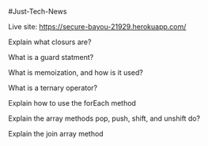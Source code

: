 #Just-Tech-News

Live site: https://secure-bayou-21929.herokuapp.com/


Explain what closurs are?

What is a guard statment?

What is memoization, and how is it used?

What is a ternary operator?

Explain how to use the forEach method

Explain the array methods pop, push, shift, and unshift do?

Explain the join array method


